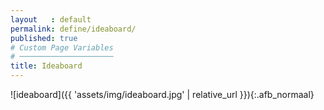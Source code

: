 ```yaml
---
layout   : default
permalink: define/ideaboard/
published: true
# Custom Page Variables
# ─────────────────────
title: Ideaboard
---
```

![ideaboard]({{ 'assets/img/ideaboard.jpg' | relative_url }}){:.afb_normaal}
